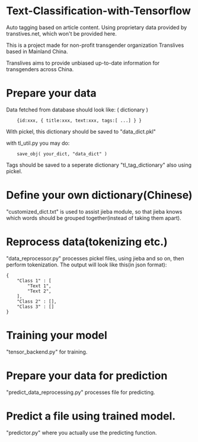 # Text-Classification-with-Tensorflow
Auto tagging based on article content. Using proprietary data provided by transtives.net, which won't be provided here.

This is a project made for non-profit transgender organization Translives based in Mainland China.

Translives aims to provide unbiased up-to-date information for transgenders across China.

# Prepare your data
Data fetched from database should look like: ( dictionary )
```
	{id:xxx, { title:xxx, text:xxx, tags:[ ...] } }
```

With pickel, this dictionary should be saved to "data_dict.pkl"

with tl_util.py you may do:
```
	save_obj( your_dict, "data_dict" )
```

Tags should be saved to a seperate dictionary "tl_tag_dictionary" also using pickel.


# Define your own dictionary(Chinese)
"customized_dict.txt" is used to assist jieba module, so that jieba knows which words should be grouped together(instead of taking them apart).


# Reprocess data(tokenizing etc.)
"data_reprocessor.py" processes pickel files, using jieba and so on, then perform tokenization.
The output will look like this(in json format):

	{
		"Class 1" : [
			"Text 1",
			"Text 2",
		],
		"Class 2" : [],
		"Class 3" : []
	}


# Training your model
"tensor_backend.py" for training.

# Prepare your data for prediction
"predict_data_reprocessing.py" processes file for predicting.

# Predict a file using trained model.
"predictor.py" where you actually use the predicting function.


